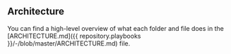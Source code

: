 ## Architecture

You can find a high-level overview of what each folder and file does in the [ARCHITECTURE.md]({{ repository.playbooks }}/-/blob/master/ARCHITECTURE.md) file.
